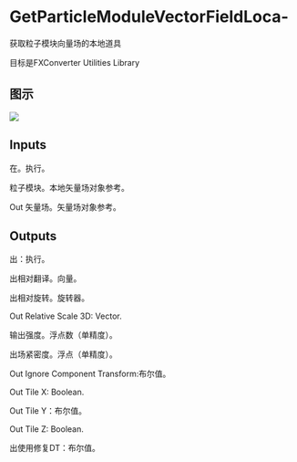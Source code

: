 # GetParticleModuleVectorFieldLoca-

获取粒子模块向量场的本地道具

目标是FXConverter Utilities Library

## 图示

![]($-20221218-19030577.png)

## Inputs

在。执行。

粒子模块。本地矢量场对象参考。

Out 矢量场。矢量场对象参考。  

## Outputs

出：执行。

出相对翻译。向量。

出相对旋转。旋转器。

Out Relative Scale 3D: Vector.

输出强度。浮点数（单精度）。

出场紧密度。浮点（单精度）。

Out Ignore Component Transform:布尔值。

Out Tile X: Boolean.

Out Tile Y：布尔值。

Out Tile Z: Boolean.

出使用修复DT：布尔值。
